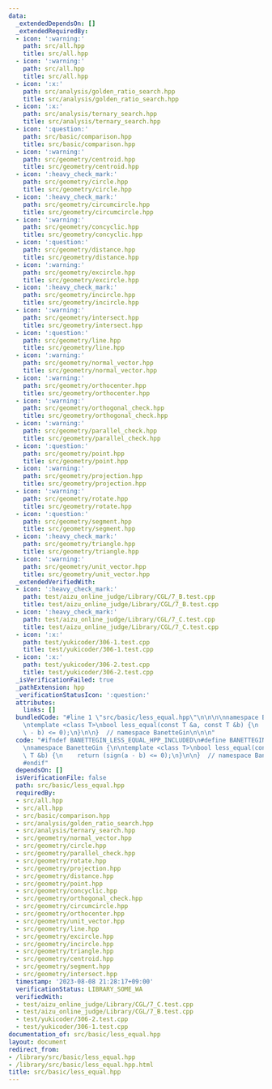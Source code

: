 ```yaml
---
data:
  _extendedDependsOn: []
  _extendedRequiredBy:
  - icon: ':warning:'
    path: src/all.hpp
    title: src/all.hpp
  - icon: ':warning:'
    path: src/all.hpp
    title: src/all.hpp
  - icon: ':x:'
    path: src/analysis/golden_ratio_search.hpp
    title: src/analysis/golden_ratio_search.hpp
  - icon: ':x:'
    path: src/analysis/ternary_search.hpp
    title: src/analysis/ternary_search.hpp
  - icon: ':question:'
    path: src/basic/comparison.hpp
    title: src/basic/comparison.hpp
  - icon: ':warning:'
    path: src/geometry/centroid.hpp
    title: src/geometry/centroid.hpp
  - icon: ':heavy_check_mark:'
    path: src/geometry/circle.hpp
    title: src/geometry/circle.hpp
  - icon: ':heavy_check_mark:'
    path: src/geometry/circumcircle.hpp
    title: src/geometry/circumcircle.hpp
  - icon: ':warning:'
    path: src/geometry/concyclic.hpp
    title: src/geometry/concyclic.hpp
  - icon: ':question:'
    path: src/geometry/distance.hpp
    title: src/geometry/distance.hpp
  - icon: ':warning:'
    path: src/geometry/excircle.hpp
    title: src/geometry/excircle.hpp
  - icon: ':heavy_check_mark:'
    path: src/geometry/incircle.hpp
    title: src/geometry/incircle.hpp
  - icon: ':warning:'
    path: src/geometry/intersect.hpp
    title: src/geometry/intersect.hpp
  - icon: ':question:'
    path: src/geometry/line.hpp
    title: src/geometry/line.hpp
  - icon: ':warning:'
    path: src/geometry/normal_vector.hpp
    title: src/geometry/normal_vector.hpp
  - icon: ':warning:'
    path: src/geometry/orthocenter.hpp
    title: src/geometry/orthocenter.hpp
  - icon: ':warning:'
    path: src/geometry/orthogonal_check.hpp
    title: src/geometry/orthogonal_check.hpp
  - icon: ':warning:'
    path: src/geometry/parallel_check.hpp
    title: src/geometry/parallel_check.hpp
  - icon: ':question:'
    path: src/geometry/point.hpp
    title: src/geometry/point.hpp
  - icon: ':warning:'
    path: src/geometry/projection.hpp
    title: src/geometry/projection.hpp
  - icon: ':warning:'
    path: src/geometry/rotate.hpp
    title: src/geometry/rotate.hpp
  - icon: ':question:'
    path: src/geometry/segment.hpp
    title: src/geometry/segment.hpp
  - icon: ':heavy_check_mark:'
    path: src/geometry/triangle.hpp
    title: src/geometry/triangle.hpp
  - icon: ':warning:'
    path: src/geometry/unit_vector.hpp
    title: src/geometry/unit_vector.hpp
  _extendedVerifiedWith:
  - icon: ':heavy_check_mark:'
    path: test/aizu_online_judge/Library/CGL/7_B.test.cpp
    title: test/aizu_online_judge/Library/CGL/7_B.test.cpp
  - icon: ':heavy_check_mark:'
    path: test/aizu_online_judge/Library/CGL/7_C.test.cpp
    title: test/aizu_online_judge/Library/CGL/7_C.test.cpp
  - icon: ':x:'
    path: test/yukicoder/306-1.test.cpp
    title: test/yukicoder/306-1.test.cpp
  - icon: ':x:'
    path: test/yukicoder/306-2.test.cpp
    title: test/yukicoder/306-2.test.cpp
  _isVerificationFailed: true
  _pathExtension: hpp
  _verificationStatusIcon: ':question:'
  attributes:
    links: []
  bundledCode: "#line 1 \"src/basic/less_equal.hpp\"\n\n\n\nnamespace BanetteGin {\n\
    \ntemplate <class T>\nbool less_equal(const T &a, const T &b) {\n    return (sign(a\
    \ - b) <= 0);\n}\n\n}  // namespace BanetteGin\n\n\n"
  code: "#ifndef BANETTEGIN_LESS_EQUAL_HPP_INCLUDED\n#define BANETTEGIN_LESS_EQUAL_HPP_INCLUDED\n\
    \nnamespace BanetteGin {\n\ntemplate <class T>\nbool less_equal(const T &a, const\
    \ T &b) {\n    return (sign(a - b) <= 0);\n}\n\n}  // namespace BanetteGin\n\n\
    #endif"
  dependsOn: []
  isVerificationFile: false
  path: src/basic/less_equal.hpp
  requiredBy:
  - src/all.hpp
  - src/all.hpp
  - src/basic/comparison.hpp
  - src/analysis/golden_ratio_search.hpp
  - src/analysis/ternary_search.hpp
  - src/geometry/normal_vector.hpp
  - src/geometry/circle.hpp
  - src/geometry/parallel_check.hpp
  - src/geometry/rotate.hpp
  - src/geometry/projection.hpp
  - src/geometry/distance.hpp
  - src/geometry/point.hpp
  - src/geometry/concyclic.hpp
  - src/geometry/orthogonal_check.hpp
  - src/geometry/circumcircle.hpp
  - src/geometry/orthocenter.hpp
  - src/geometry/unit_vector.hpp
  - src/geometry/line.hpp
  - src/geometry/excircle.hpp
  - src/geometry/incircle.hpp
  - src/geometry/triangle.hpp
  - src/geometry/centroid.hpp
  - src/geometry/segment.hpp
  - src/geometry/intersect.hpp
  timestamp: '2023-08-08 21:28:17+09:00'
  verificationStatus: LIBRARY_SOME_WA
  verifiedWith:
  - test/aizu_online_judge/Library/CGL/7_C.test.cpp
  - test/aizu_online_judge/Library/CGL/7_B.test.cpp
  - test/yukicoder/306-2.test.cpp
  - test/yukicoder/306-1.test.cpp
documentation_of: src/basic/less_equal.hpp
layout: document
redirect_from:
- /library/src/basic/less_equal.hpp
- /library/src/basic/less_equal.hpp.html
title: src/basic/less_equal.hpp
---
```

